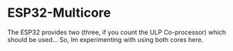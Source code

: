 # ESP32-Multicore
The ESP32 provides two (three, if you count the ULP Co-processor) which should be used... So, Im experimenting with using both cores here.
